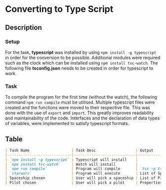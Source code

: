 # Converting to Type Script

## Description
### Setup
For the task, **typescript** was installed by using `npm install -g typescript` in order for the conversion to be possible. Additional modules were required such as the clock which can be installed using `npm install tsc-watch`. The following file **tsconfig.json** needs to be created in order for typescript to work. 
### Task
To compile the program for the first time (without the watch), the following command `npm run compile` must be utilised. Multiple typescript files were created and the functions were moved to their respective file. This was done with the use of `export` and `import`. This greatly improves readability and maintainability of the code. Interfaces and the declaration of data types of variables, were implemented to satisfy typescript formats.

## Table

```markdown
| Task Name                   | Task Desc                  | Output                                                |
|-----------------------------|----------------------------|-------------------------------------------------------|
| `npm install -g typescript` | Typescript will install    |                                                       |
| `npm install tsc-watch`     | Watch will install         |                                                       |
| `npm run compile`           | Program will compile       | `tsc -p tsconfig.json`                                |
| `starwars`                  | Program will execute       | List of Spaceships will be displayed                  |
| Spaceship chosen            | User will pick a spaceship | List of Pilots of the chosen spaceship (if available) |
| Pilot chosen                | User will pick a pilot     | Properties of the chosen pilot will be displayed      |
```